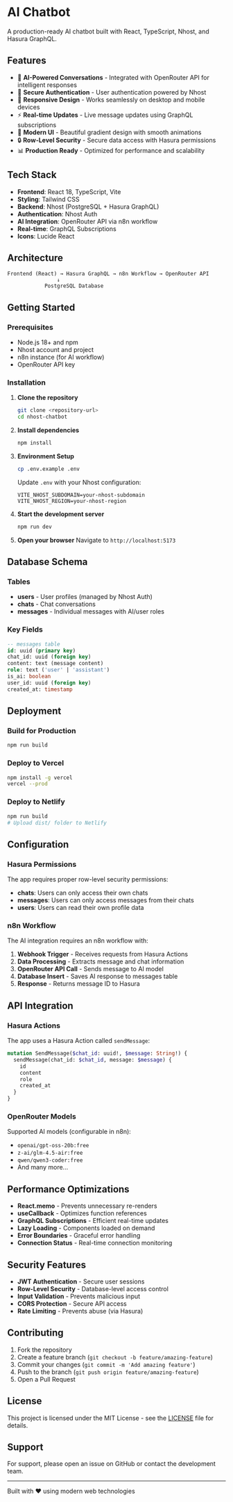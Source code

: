 # AI Chatbot

A production-ready AI chatbot built with React, TypeScript, Nhost, and Hasura GraphQL.

## Features

- 🤖 **AI-Powered Conversations** - Integrated with OpenRouter API for intelligent responses
- 🔐 **Secure Authentication** - User authentication powered by Nhost
- 📱 **Responsive Design** - Works seamlessly on desktop and mobile devices
- ⚡ **Real-time Updates** - Live message updates using GraphQL subscriptions
- 🎨 **Modern UI** - Beautiful gradient design with smooth animations
- 🔒 **Row-Level Security** - Secure data access with Hasura permissions
- 📊 **Production Ready** - Optimized for performance and scalability

## Tech Stack

- **Frontend**: React 18, TypeScript, Vite
- **Styling**: Tailwind CSS
- **Backend**: Nhost (PostgreSQL + Hasura GraphQL)
- **Authentication**: Nhost Auth
- **AI Integration**: OpenRouter API via n8n workflow
- **Real-time**: GraphQL Subscriptions
- **Icons**: Lucide React

## Architecture

```
Frontend (React) → Hasura GraphQL → n8n Workflow → OpenRouter API
                ↓
            PostgreSQL Database
```

## Getting Started

### Prerequisites

- Node.js 18+ and npm
- Nhost account and project
- n8n instance (for AI workflow)
- OpenRouter API key

### Installation

1. **Clone the repository**
   ```bash
   git clone <repository-url>
   cd nhost-chatbot
   ```

2. **Install dependencies**
   ```bash
   npm install
   ```

3. **Environment Setup**
   ```bash
   cp .env.example .env
   ```
   
   Update `.env` with your Nhost configuration:
   ```env
   VITE_NHOST_SUBDOMAIN=your-nhost-subdomain
   VITE_NHOST_REGION=your-nhost-region
   ```

4. **Start the development server**
   ```bash
   npm run dev
   ```

5. **Open your browser**
   Navigate to `http://localhost:5173`

## Database Schema

### Tables

- **users** - User profiles (managed by Nhost Auth)
- **chats** - Chat conversations
- **messages** - Individual messages with AI/user roles

### Key Fields

```sql
-- messages table
id: uuid (primary key)
chat_id: uuid (foreign key)
content: text (message content)
role: text ('user' | 'assistant')
is_ai: boolean
user_id: uuid (foreign key)
created_at: timestamp
```

## Deployment

### Build for Production

```bash
npm run build
```

### Deploy to Vercel

```bash
npm install -g vercel
vercel --prod
```

### Deploy to Netlify

```bash
npm run build
# Upload dist/ folder to Netlify
```

## Configuration

### Hasura Permissions

The app requires proper row-level security permissions:

- **chats**: Users can only access their own chats
- **messages**: Users can only access messages from their chats
- **users**: Users can read their own profile data

### n8n Workflow

The AI integration requires an n8n workflow with:

1. **Webhook Trigger** - Receives requests from Hasura Actions
2. **Data Processing** - Extracts message and chat information
3. **OpenRouter API Call** - Sends message to AI model
4. **Database Insert** - Saves AI response to messages table
5. **Response** - Returns message ID to Hasura

## API Integration

### Hasura Actions

The app uses a Hasura Action called `sendMessage`:

```graphql
mutation SendMessage($chat_id: uuid!, $message: String!) {
  sendMessage(chat_id: $chat_id, message: $message) {
    id
    content
    role
    created_at
  }
}
```

### OpenRouter Models

Supported AI models (configurable in n8n):
- `openai/gpt-oss-20b:free`
- `z-ai/glm-4.5-air:free`
- `qwen/qwen3-coder:free`
- And many more...

## Performance Optimizations

- **React.memo** - Prevents unnecessary re-renders
- **useCallback** - Optimizes function references
- **GraphQL Subscriptions** - Efficient real-time updates
- **Lazy Loading** - Components loaded on demand
- **Error Boundaries** - Graceful error handling
- **Connection Status** - Real-time connection monitoring

## Security Features

- **JWT Authentication** - Secure user sessions
- **Row-Level Security** - Database-level access control
- **Input Validation** - Prevents malicious input
- **CORS Protection** - Secure API access
- **Rate Limiting** - Prevents abuse (via Hasura)

## Contributing

1. Fork the repository
2. Create a feature branch (`git checkout -b feature/amazing-feature`)
3. Commit your changes (`git commit -m 'Add amazing feature'`)
4. Push to the branch (`git push origin feature/amazing-feature`)
5. Open a Pull Request

## License

This project is licensed under the MIT License - see the [LICENSE](LICENSE) file for details.

## Support

For support, please open an issue on GitHub or contact the development team.

---

Built with ❤️ using modern web technologies
